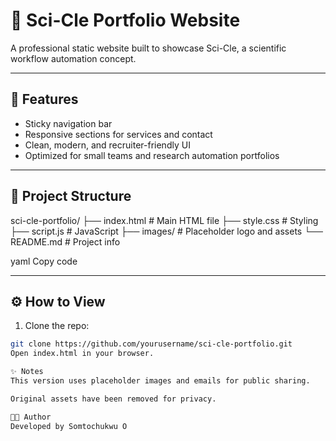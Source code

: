 # 🔬 Sci-Cle Portfolio Website

A professional static website built to showcase Sci-Cle, a scientific workflow automation concept.

---

## 🚀 Features

- Sticky navigation bar
- Responsive sections for services and contact
- Clean, modern, and recruiter-friendly UI
- Optimized for small teams and research automation portfolios

---

## 📂 Project Structure

sci-cle-portfolio/
├── index.html # Main HTML file
├── style.css # Styling
├── script.js # JavaScript
├── images/ # Placeholder logo and assets
└── README.md # Project info

yaml
Copy code

---

## ⚙️ How to View

1. Clone the repo:
```bash
git clone https://github.com/yourusername/sci-cle-portfolio.git
Open index.html in your browser.

✨ Notes
This version uses placeholder images and emails for public sharing.

Original assets have been removed for privacy.

👨‍💻 Author
Developed by Somtochukwu O
